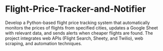 # Flight-Price-Tracker-and-Notifier
Develop a Python-based flight price tracking system that automatically monitors the prices of flights from specified cities, updates a Google Sheet with relevant data, and sends alerts when cheaper flights are found. The project integrates web APIs (Flight Search, Sheety, and Twilio), web scraping, and automation techniques.
